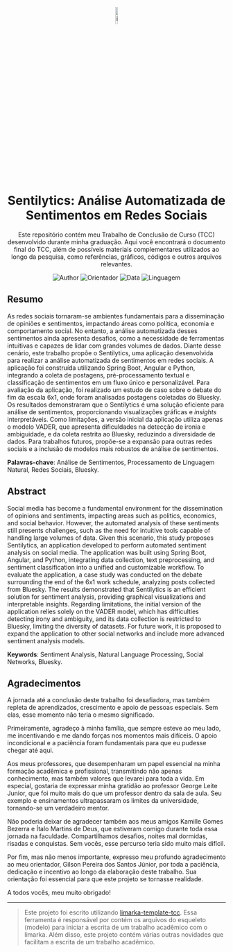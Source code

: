 <div align="center">

<img src="https://www.logolynx.com/images/logolynx/a9/a98355315595fe5800b326aac90744f5.png" alt="ifs-logo" width="10%">

# Sentilytics: Análise Automatizada de Sentimentos em Redes Sociais

Este repositório contém meu Trabalho de Conclusão de Curso (TCC) desenvolvido durante minha graduação. Aqui você encontrará o documento final do TCC, além de possíveis materiais complementares utilizados ao longo da pesquisa, como referências, gráficos, códigos e outros arquivos relevantes.

![Author](https://img.shields.io/badge/Autor-José%20Alessandro%20Santos%20Santana-green)
![Orientador](https://img.shields.io/badge/Orientador-Gilson%20Pereira%20dos%20Santos%20Junior-green)
![Data](https://img.shields.io/badge/Publica%C3%A7%C3%A3o-31%2C%20Fev%20de%202025-green)
![Linguagem](https://img.shields.io/badge/Linguagem-Portugu%C3%AAs%20brasileiro-green)

</div>

## Resumo

As redes sociais tornaram-se ambientes fundamentais para a disseminação de opiniões e sentimentos, impactando áreas como política, economia e comportamento social. No entanto, a análise automatizada desses sentimentos ainda apresenta desafios, como a necessidade de ferramentas intuitivas e capazes de lidar com grandes volumes de dados. Diante desse cenário, este trabalho propõe o Sentilytics, uma aplicação desenvolvida para realizar a análise automatizada de sentimentos em redes sociais. A aplicação foi construída utilizando Spring Boot, Angular e Python, integrando a coleta de postagens, pré-processamento textual e classificação de sentimentos em um fluxo único e personalizável. Para avaliação da aplicação, foi realizado um estudo de caso sobre o debate do fim da escala 6x1, onde foram analisadas postagens coletadas do Bluesky. Os resultados demonstraram que o Sentilytics é uma solução eficiente para análise de sentimentos, proporcionando visualizações gráficas e *insights* interpretáveis. Como limitações, a versão inicial da aplicação utiliza apenas o modelo VADER, que apresenta dificuldades na detecção de ironia e ambiguidade, e da coleta restrita ao Bluesky, reduzindo a diversidade de dados. Para trabalhos futuros, propõe-se a expansão para outras redes sociais e a inclusão de modelos mais robustos de análise de sentimentos.

**Palavras-chave**: Análise de Sentimentos, Processamento de Linguagem Natural, Redes Sociais, Bluesky.

## Abstract

Social media has become a fundamental environment for the dissemination of opinions and sentiments, impacting areas such as politics, economics, and social behavior. However, the automated analysis of these sentiments still presents challenges, such as the need for intuitive tools capable of handling large volumes of data. Given this scenario, this study proposes Sentilytics, an application developed to perform automated sentiment analysis on social media. The application was built using Spring Boot, Angular, and Python, integrating data collection, text preprocessing, and sentiment classification into a unified and customizable workflow. To evaluate the application, a case study was conducted on the debate surrounding the end of the 6x1 work schedule, analyzing posts collected from Bluesky. The results demonstrated that Sentilytics is an efficient solution for sentiment analysis, providing graphical visualizations and interpretable insights. Regarding limitations, the initial version of the application relies solely on the VADER model, which has difficulties detecting irony and ambiguity, and its data collection is restricted to Bluesky, limiting the diversity of datasets. For future work, it is proposed to expand the application to other social networks and include more advanced sentiment analysis models.

**Keywords**: Sentiment Analysis, Natural Language Processing, Social Networks, Bluesky.

## Agradecimentos

A jornada até a conclusão deste trabalho foi desafiadora, mas também repleta de aprendizados, crescimento e apoio de pessoas especiais. Sem elas, esse momento não teria o mesmo significado.

Primeiramente, agradeço à minha família, que sempre esteve ao meu lado, me incentivando e me dando forças nos momentos mais difíceis. O apoio incondicional e a paciência foram fundamentais para que eu pudesse chegar até aqui.

Aos meus professores, que desempenharam um papel essencial na minha formação acadêmica e profissional, transmitindo não apenas conhecimento, mas também valores que levarei para toda a vida. Em especial, gostaria de expressar minha gratidão ao professor George Leite Junior, que foi muito mais do que um professor dentro da sala de aula. Seu exemplo e ensinamentos ultrapassaram os limites da universidade, tornando-se um verdadeiro mentor.

Não poderia deixar de agradecer também aos meus amigos Kamille Gomes Bezerra e Ítalo Martins de Deus, que estiveram comigo durante toda essa jornada na faculdade. Compartilhamos desafios, noites mal dormidas, risadas e conquistas. Sem vocês, esse percurso teria sido muito mais difícil.

Por fim, mas não menos importante, expresso meu profundo agradecimento ao meu orientador, Gilson Pereira dos Santos Júnior, por toda a paciência, dedicação e incentivo ao longo da elaboração deste trabalho. Sua orientação foi essencial para que este projeto se tornasse realidade.

A todos vocês, meu muito obrigado!

<hr>

> Este projeto foi escrito utilizando [limarka-template-tcc](https://github.com/ReinanHS/limarka-template-tcc).
> Essa ferramenta é responsável por contém os arquivos do esqueleto (modelo) para iniciar a escrita de um trabalho acadêmico com o limarka. Além disso, este projeto contém várias outras novidades que facilitam a escrita de um trabalho acadêmico.
